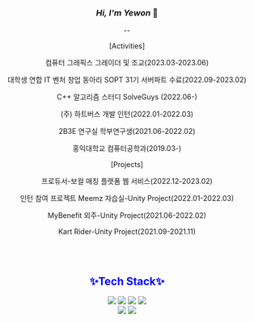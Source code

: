 <div align="center">
  
### **_Hi, I'm Yewon_** 👋 
--


[Activities]

컴퓨터 그래픽스 그레이더 및 조교(2023.03-2023.06)

대학생 연합 IT 벤처 창업 동아리 SOPT 31기 서버파트 수료(2022.09-2023.02)

C++ 알고리즘 스터디 SolveGuys (2022.06-)

(주) 하트버스 개발 인턴(2022.01-2022.03)

2B3E 연구실 학부연구생(2021.06-2022.02)

홍익대학교 컴퓨터공학과(2019.03-)

[Projects]

<Track 1> 프로듀서-보컬 매칭 플랫폼 웹 서비스(2022.12-2023.02)


인턴 참여 프로젝트 Meemz 자습실-Unity Project(2022.01-2022.03)

MyBenefit 외주-Unity Project(2021.06-2022.02)

Kart Rider-Unity Project(2021.09-2021.11)




<br/><br/>  
  
  ## <span style="color:#0000FF">✨Tech Stack✨</span>
 <img src="https://img.shields.io/badge/Python-3766AB?style=flat-square&logo=Python&logoColor=white"/></a>  <img src="https://img.shields.io/badge/C-A8B9CC?style=flat-square&logo=C&logoColor=white"/>  <img src="https://img.shields.io/badge/C++-00599C?style=flat-square&logo=C%2B%2B&logoColor=white"/>  <img src="https://img.shields.io/badge/Java-007396?style=flat-square&logo=Java&logoColor=white"/> 
<br/>
<img src="https://img.shields.io/badge/Spring-6DB33F?style=flat-square&logo=Spring&logoColor=white"/>  <img src="https://img.shields.io/badge/Unity-FFFFFF?style=flat-square&logo=Unity&logoColor=black"/>  

<!--
**Soyewon/Soyewon** is a ✨ _special_ ✨ repository because its `README.md` (this file) appears on your GitHub profile.

Here are some ideas to get you started:

- 🔭 I’m currently working on ...
- 🌱 I’m currently learning ...
- 👯 I’m looking to collaborate on ...
- 🤔 I’m looking for help with ...
- 💬 Ask me about ...
- 📫 How to reach me: ...
- 😄 Pronouns: ...
- ⚡ Fun fact: ...
-->
</div>
